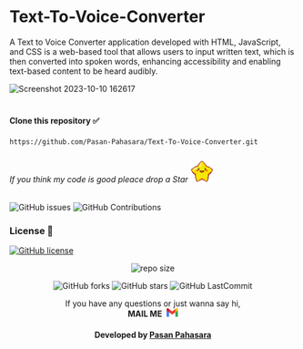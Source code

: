 # Text-To-Voice-Converter

A Text to Voice Converter application developed with HTML, JavaScript, and CSS is a web-based tool that allows users to input written text, which is then converted into spoken words, enhancing accessibility and enabling text-based content to be heard audibly.

![Screenshot 2023-10-10 162617](https://github.com/Pasan-Pahasara/Text-To-Voice-Converter/assets/88943660/08b001ba-4749-4c25-9557-7af9ee5f33f2)

#  
#### Clone this repository ✅
```md
https://github.com/Pasan-Pahasara/Text-To-Voice-Converter.git
```
###                                              
###### If you think my code is good pleace drop a Star <img src="https://github.com/Pasan-Pahasara/md-alpha/blob/main/star.webp" width="40px">

![GitHub issues](https://img.shields.io/github/issues/Pasan-Pahasara/Text-To-Voice-Converter?&labelColor=black&color=eb3b5a&label=Issues&logo=issues&logoColor=black&style=for-the-badge)
![GitHub Contributions](https://img.shields.io/github/contributors/Pasan-Pahasara/Text-To-Voice-Converter?&labelColor=black&color=8854d0&style=for-the-badge)

### License 📝
[![GitHub license](https://img.shields.io/github/license/Pasan-Pahasara/Text-To-Voice-Converter?&labelColor=black&color=3867d6&style=for-the-badge)](https://github.com/Pasan-Pahasara/Text-To-Voice-Converter/blob/master/LICENSE)

<div align="center">

![repo size](https://img.shields.io/github/repo-size/Pasan-Pahasara/Text-To-Voice-Converter?label=Repo%20Size&style=for-the-badge&labelColor=black&color=20bf6b)
 
![GitHub forks](https://img.shields.io/github/forks/Pasan-Pahasara/Text-To-Voice-Converter?&labelColor=black&color=0fb9b1&style=for-the-badge)
![GitHub stars](https://img.shields.io/github/stars/Pasan-Pahasara/Text-To-Voice-Converter?&labelColor=black&color=f7b731&style=for-the-badge)
![GitHub LastCommit](https://img.shields.io/github/last-commit/Pasan-Pahasara/Text-To-Voice-Converter?logo=github&labelColor=black&color=d1d8e0&style=for-the-badge)

</div>

<div align="center"> 
If you have any questions or just wanna say hi, <br><b>MAIL ME</b>&nbsp;
  <a href="mailto:pasanpahasara7788@gmail.com">
      <img width="20px" src="https://github.com/Pasan-Pahasara/md-alpha/blob/main/gmail.svg" />
  </a></p>
 
 </div>

<div align="center"> 
 
#### Developed by [Pasan Pahasara](https://github.com/Pasan-Pahasara/) 
</div>


